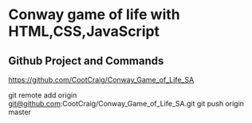Conway game of life with HTML,CSS,JavaScript
============================================

Github Project and Commands
---------------------------
https://github.com/CootCraig/Conway_Game_of_Life_SA

git remote add origin git@github.com:CootCraig/Conway_Game_of_Life_SA.git
git push origin master

